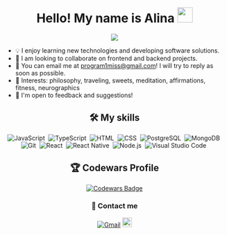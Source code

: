<h1 align="center">Hello! My name is Alina <img src="https://media.giphy.com/media/hvRJCLFzcasrR4ia7z/giphy.gif" width="35"></h1>
<p align="center">
  <a href="https://github.com/DenverCoder1/readme-typing-svg"><img src="https://readme-typing-svg.herokuapp.com?lines=Full+Stack+Web+Developer;&center=true&width=500&height=50"></a>
</p>

- 💡 I enjoy learning new technologies and developing software solutions.
- 👯 I am looking to collaborate on frontend and backend projects.
- 💬 You can email me at program1miss@gmail.com! I will try to reply as soon as possible.
- 💜 Interests: philosophy, traveling, sweets, meditation, affirmations, fitness, neurographics
- 📄 I'm open to feedback and suggestions!

<div align="center">
<h2> 🛠️ My skills </h2>

  ![JavaScript](https://img.shields.io/badge/JavaScript%20-%23F7DF1E.svg?style=flat&logo=javascript&logoColor=white)&nbsp;
  ![TypeScript](https://img.shields.io/badge/TypeScript-007ACC?style=flat&logo=typescript&logoColor=white)&nbsp;
  ![HTML](https://img.shields.io/badge/HTML5%20-%23E34F26.svg?style=flat&logo=html5&logoColor=white)&nbsp;
  ![CSS](https://img.shields.io/badge/CSS%20-%231572B6.svg?style=flat&logo=css3&logoColor=white)&nbsp;
  ![PostgreSQL](https://img.shields.io/badge/PostgreSQL-316192?style=flat&logo=postgresql&logoColor=white)&nbsp;
  ![MongoDB](https://img.shields.io/badge/MongoDB-4EA94B?style=flat&logo=mongodb&logoColor=white)&nbsp;
  ![Git](https://img.shields.io/badge/Git-F05032?style=flat&logo=git&logoColor=white)&nbsp;
  ![React](https://img.shields.io/badge/-React-05122A?style=flat&logo=react)&nbsp;
  ![React Native](https://img.shields.io/badge/React_Native-20232A?style=flat&logo=react&logoColor=white)&nbsp;
  ![Node.js](https://img.shields.io/badge/-Node.js-05122A?style=flat&logo=node.js)&nbsp;
  ![Visual Studio Code](https://img.shields.io/badge/-Visual%20Studio%20Code-05122A?style=flat&logo=visual-studio-code&logoColor=white)&nbsp;
  
</div>

<div align="center">
<h2> 🏆 Codewars Profile </h2>

<a href="https://www.codewars.com/users/program-miss">
  <img src="https://www.codewars.com/users/program-miss/badges/large" alt="Codewars Badge"/>
</a>
</div>


<div align="center">
  <h3> &#129309; Contact me </h3> 
  <a href="mailto:program1miss@gmail.com?"><img src="https://img.shields.io/badge/gmail-%23D14836.svg?&style=flat&logo=gmail&logoColor=white" alt="Gmail"/></a>
  <a href="https://t.me/program_miss">
  <img alt="Alina's Telegram" width="22px" src="https://web.telegram.org/img/logo_share.png" />
  </a>
  </div>
